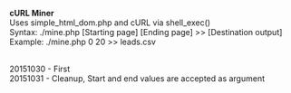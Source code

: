<b>cURL Miner</b>
<br>
Uses simple_html_dom.php and cURL via shell_exec()
<br>
Syntax: ./mine.php [Starting page] [Ending page] >> [Destination output]
<br>
Example: ./mine.php 0 20 >> leads.csv
<br><br>

20151030 - First
<br>
20151031 - Cleanup, Start and end values are accepted as argument
